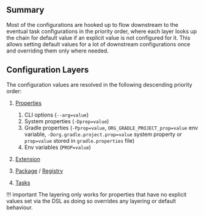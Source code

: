 ## Summary

Most of the configurations are hooked up to flow downstream to the eventual task configurations in the priority
order, where each layer looks up the chain for default value if an explicit value is not configured for it.
This allows setting default values for a lot of downstream configurations once and overriding them only where needed.

## Configuration Layers

The configuration values are resolved in the following descending priority order:

1. [Properties](properties.md)
    1. CLI options (`--arg=value`)
    2. System properties (`-Dprop=value`)
    3. Gradle properties (`-Pprop=value`, `ORG_GRADLE_PROJECT_prop=value` env
       variable, `-Dorg.gradle.project.prop=value`
       system property or `prop=value` stored in `gradle.properties` file)
    4. Env variables (`PROP=value`)

2. [Extension](extension.md)
3. [Package](package.md) / [Registry](registry.md)
4. [Tasks](../tasks/index.md)

!!! important
    The layering only works for properties that have no explicit values set via the DSL
    as doing so overrides any layering or default behaviour.
